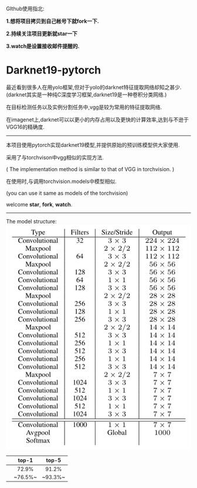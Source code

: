 GIthub使用指北:

**1.想将项目拷贝到自己帐号下就fork一下.**

**2.持续关注项目更新就star一下**

**3.watch是设置接收邮件提醒的.**

# Darknet19-pytorch

最近看到很多人在用yolo框架,但对于yolo的darknet特征提取网络却知之甚少.(darknet其实是一种纯C深度学习框架,darknet19是一种卷积分类网络.)

在目标检测任务以及实例分割任务中,vgg是较为常用的特征提取网络.

在imagenet上,darknet可以以更小的内存占用以及更快的计算效率,达到与不逊于VGG16的精确度.

---

本项目使用pytorch实现darknet19模型,并提供原始的预训练模型供大家使用.

采用了与torchvison中vgg相似的实现方法.

( The implementation method is similar to that of VGG in torchvision. )

在使用时,与调用torchvision.models中模型相似.

(you can use it same as models of the torchvision)

welcome **star**, **fork**, **watch**.

---

The model structure:
![image](imgs/model.png)


| | top-1 | top-5 |
|:---:|:---:|:---:|
| | 72.9% | 91.2% |
| | ~76.5%~ | ~93.3%~ |

